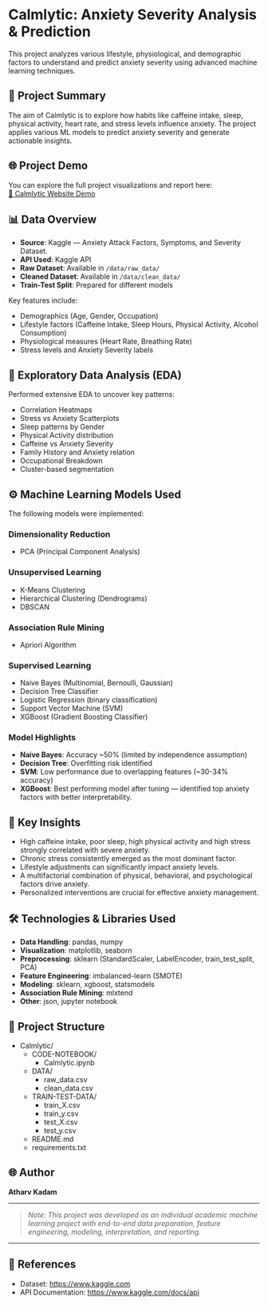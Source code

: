 # Calmlytic: Anxiety Severity Analysis & Prediction

This project analyzes various lifestyle, physiological, and demographic factors to understand and predict anxiety severity using advanced machine learning techniques.

## 🚀 Project Summary

The aim of Calmlytic is to explore how habits like caffeine intake, sleep, physical activity, heart rate, and stress levels influence anxiety. The project applies various ML models to predict anxiety severity and generate actionable insights.

## 🌐 Project Demo

You can explore the full project visualizations and report here:  
[🔗 Calmlytic Website Demo](https://sites.google.com/view/calmlytic/home)

## 📊 Data Overview

- **Source**: Kaggle — Anxiety Attack Factors, Symptoms, and Severity Dataset.
- **API Used**: Kaggle API
- **Raw Dataset**: Available in `/data/raw_data/`
- **Cleaned Dataset**: Available in `/data/clean_data/`
- **Train-Test Split**: Prepared for different models

Key features include:

- Demographics (Age, Gender, Occupation)
- Lifestyle factors (Caffeine Intake, Sleep Hours, Physical Activity, Alcohol Consumption)
- Physiological measures (Heart Rate, Breathing Rate)
- Stress levels and Anxiety Severity labels

## 🔎 Exploratory Data Analysis (EDA)

Performed extensive EDA to uncover key patterns:

- Correlation Heatmaps
- Stress vs Anxiety Scatterplots
- Sleep patterns by Gender
- Physical Activity distribution
- Caffeine vs Anxiety Severity
- Family History and Anxiety relation
- Occupational Breakdown
- Cluster-based segmentation

## ⚙ Machine Learning Models Used

The following models were implemented:

### Dimensionality Reduction

- PCA (Principal Component Analysis)

### Unsupervised Learning

- K-Means Clustering
- Hierarchical Clustering (Dendrograms)
- DBSCAN

### Association Rule Mining

- Apriori Algorithm

### Supervised Learning

- Naive Bayes (Multinomial, Bernoulli, Gaussian)
- Decision Tree Classifier
- Logistic Regression (binary classification)
- Support Vector Machine (SVM)
- XGBoost (Gradient Boosting Classifier)

### Model Highlights

- **Naive Bayes**: Accuracy ~50% (limited by independence assumption)
- **Decision Tree**: Overfitting risk identified
- **SVM**: Low performance due to overlapping features (~30-34% accuracy)
- **XGBoost**: Best performing model after tuning — identified top anxiety factors with better interpretability.

## 🔑 Key Insights

- High caffeine intake, poor sleep, high physical activity and high stress strongly correlated with severe anxiety.
- Chronic stress consistently emerged as the most dominant factor.
- Lifestyle adjustments can significantly impact anxiety levels.
- A multifactorial combination of physical, behavioral, and psychological factors drive anxiety.
- Personalized interventions are crucial for effective anxiety management.

## 🛠 Technologies & Libraries Used

- **Data Handling**: pandas, numpy
- **Visualization**: matplotlib, seaborn
- **Preprocessing**: sklearn (StandardScaler, LabelEncoder, train_test_split, PCA)
- **Feature Engineering**: imbalanced-learn (SMOTE)
- **Modeling**: sklearn, xgboost, statsmodels
- **Association Rule Mining**: mlxtend
- **Other**: json, jupyter notebook

## 📁 Project Structure

- Calmlytic/
  - CODE-NOTEBOOK/
    - Calmlytic.ipynb
  - DATA/
    - raw_data.csv
    - clean_data.csv
  - TRAIN-TEST-DATA/
    - train_X.csv
    - train_y.csv
    - test_X.csv
    - test_y.csv
  - README.md
  - requirements.txt


## 🌐 Author

**Atharv Kadam**

---

> *Note: This project was developed as an individual academic machine learning project with end-to-end data preparation, feature engineering, modeling, interpretation, and reporting.*

---

## 🔗 References

- Dataset: https://www.kaggle.com
- API Documentation: https://www.kaggle.com/docs/api
